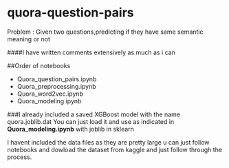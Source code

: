 # quora-question-pairs

Problem : Given two questions,predicting if they have same semantic meaning or not

####I have written comments extensively as much as i can

##Order of notebooks
* Quora_question_pairs.ipynb
* Quora_preprocessing.ipynb
* Quora_word2vec.ipynb
* Quora_modeling.ipynb

###I already included a saved XGBoost model with the name quora.joblib.dat
You can just load it and use as indicated in **Quora_modeling.ipynb** with joblib in sklearn

I havent included the data files as they are pretty large u can just follow notebooks and dowload the dataset from kaggle and just follow through the process.



